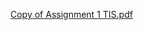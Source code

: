 
[Copy of Assignment 1 TIS.pdf](https://github.com/miqbaltariq/SECP1513/files/14156346/Copy.of.Assignment.1.TIS.pdf)
